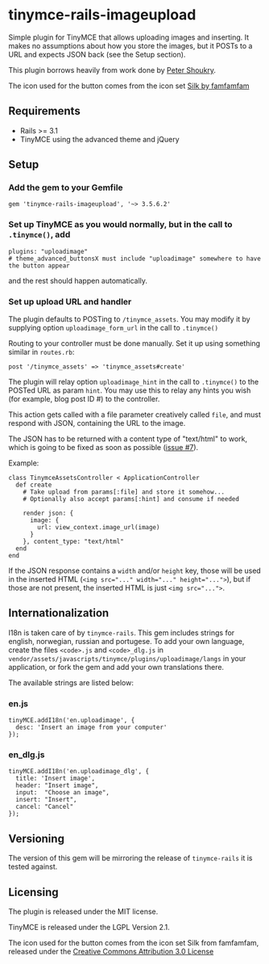 # tinymce-rails-imageupload

  Simple plugin for TinyMCE that allows uploading images and inserting.
  It makes no assumptions about how you store the images, but it POSTs to a URL and expects JSON back (see the Setup section).

  This plugin borrows heavily from work done by [Peter Shoukry](http://77effects.com/).

  The icon used for the button comes from the icon set [Silk by famfamfam](http://www.famfamfam.com/lab/icons/silk/)

## Requirements

  * Rails >= 3.1
  * TinyMCE using the advanced theme and jQuery

## Setup

### Add the gem to your Gemfile

    gem 'tinymce-rails-imageupload', '~> 3.5.6.2'

### Set up TinyMCE as you would normally, but in the call to `.tinymce()`, add

    plugins: "uploadimage"
    # theme_advanced_buttonsX must include "uploadimage" somewhere to have the button appear

  and the rest should happen automatically.

### Set up upload URL and handler

  The plugin defaults to POSTing to `/tinymce_assets`.  You may modify it by supplying option `uploadimage_form_url` in the call to `.tinymce()`

  Routing to your controller must be done manually.  Set it up using something similar in `routes.rb`:

    post '/tinymce_assets' => 'tinymce_assets#create'

  The plugin will relay option `uploadimage_hint` in the call to `.tinymce()` to the POSTed URL as param `hint`.  You may use this to relay any hints you wish (for example, blog post ID #) to the controller.

  This action gets called with a file parameter creatively called `file`, and must respond with JSON, containing the URL to the image.

  The JSON has to be returned with a content type of "text/html" to work, which is going to be fixed as soon as possible ([issue #7](https://github.com/PerfectlyNormal/tinymce-rails-imageupload/issues/7)).

  Example:

    class TinymceAssetsController < ApplicationController
      def create
        # Take upload from params[:file] and store it somehow...
        # Optionally also accept params[:hint] and consume if needed

        render json: {
          image: {
            url: view_context.image_url(image)
          }
        }, content_type: "text/html"
      end
    end

  If the JSON response contains a `width` and/or `height` key, those will be used in the inserted HTML (`<img src="..." width="..." height="...">`), but if those are not present, the inserted HTML is just `<img src="...">`.

## Internationalization

I18n is taken care of by `tinymce-rails`. This gem includes strings for english, norwegian, russian and portugese.
To add your own language, create the files `<code>.js` and `<code>_dlg.js` in `vendor/assets/javascripts/tinymce/plugins/uploadimage/langs` in your application,
or fork the gem and add your own translations there.

The available strings are listed below:

### en.js

    tinyMCE.addI18n('en.uploadimage', {
      desc: 'Insert an image from your computer'
    });

### en_dlg.js

    tinyMCE.addI18n('en.uploadimage_dlg', {
      title: 'Insert image',
      header: "Insert image",
      input:  "Choose an image",
      insert: "Insert",
      cancel: "Cancel"
    });

## Versioning

The version of this gem will be mirroring the release of `tinymce-rails` it is tested against.

## Licensing

The plugin is released under the MIT license.

TinyMCE is released under the LGPL Version 2.1.

The icon used for the button comes from the icon set Silk from famfamfam, released under the [Creative Commons Attribution 3.0 License](http://creativecommons.org/licenses/by/3.0/)
